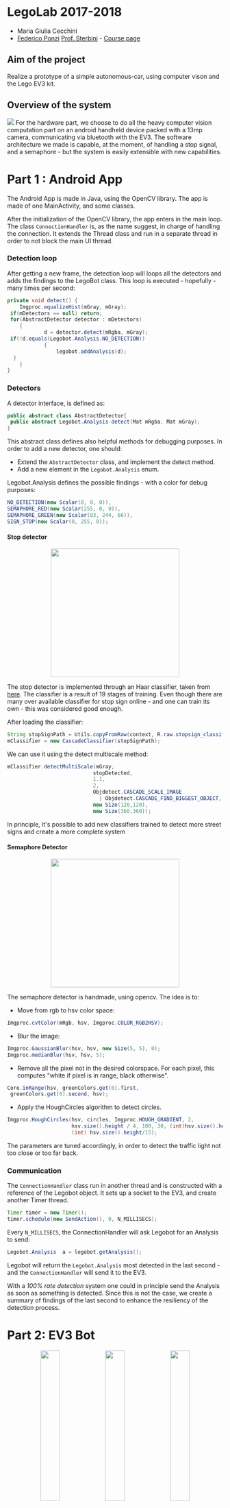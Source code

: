 
# LegoLab 2017-2018
 * Maria Giulia Cecchini 
 * [Federico Ponzi](https://fponzi.me)
[Prof. Sterbini](http://twiki.di.uniroma1.it/twiki/view/Users/AndreaSterbini) - [Course page](http://twiki.di.uniroma1.it/twiki/view/Legolab/WebHome)

## Aim of the project
Realize a prototype of a simple autonomous-car, using computer vison and the Lego EV3 kit.

## Overview of the system
 <img src="http://i63.tinypic.com/33zbln8.jpg">
For the hardware part, we choose to do all the heavy computer vision computation part on an android handheld device packed with a 13mp camera, communicating via bluetooth with the EV3.
The software architecture we made is capable, at the moment, of handling a stop signal, and a semaphore - but the system is easily extensible with new capabilities.
 
# Part 1 : Android App
The Android App is made in Java, using the OpenCV library.
The app is made of one MainActivity, and some classes.

After the initialization of the OpenCV library, the app enters in the main loop.
The class `ConnectionHandler` is, as the name suggest, in charge of handling the connection. It extends the Thread class and run in a separate thread in order to not block the main UI thread.
 
### Detection loop
After getting a new frame, the detection loop will loops all the detectors and adds the findings to the LegoBot class. This loop is executed - hopefully - many times per second:
```java
private void detect() {  
    Imgproc.equalizeHist(mGray, mGray);  
 if(mDetectors == null) return;  
 for(AbstractDetector detector : mDetectors)  
    {  
            d = detector.detect(mRgba, mGray);  
 if(!d.equals(Legobot.Analysis.NO_DETECTION))  
            {  
                legobot.addAnalysis(d);  
  }  
    }  
}
```
### Detectors
A detector interface, is defined as: 
```java
public abstract class AbstractDetector{
 public abstract Legobot.Analysis detect(Mat mRgba, Mat mGray);
}
 ```
 This abstract class defines also helpful methods for debugging purposes.
In order to add a new detector, one should:
 * Extend the `AbstractDetector` class, and implement the detect method.
 * Add a new element in the `Legobot.Analysis` enum.

Legobot.Analysis defines the possible findings - with a color for debug purposes:
```java
NO_DETECTION(new Scalar(0, 0, 0)),
SEMAPHORE_RED(new Scalar(255, 0, 0)),  
SEMAPHORE_GREEN(new Scalar(83, 244, 66)),  
SIGN_STOP(new Scalar(0, 255, 0));
```
#### Stop detector
<p align="center"><img src="https://raw.githubusercontent.com/FedericoPonzi/LegoLab/master/media/physical-stop-signal.jpg" height="300"></p>

The stop detector is implemented through an Haar classifier, taken from [here](https://github.com/cfizette/road-sign-cascades/blob/master/Stop%20Signs/StopSign_HAAR/Stopsign_HAAR_19Stages.xml).
The classifier is a result of 19 stages of training. Even though there are many over available classifier for stop sign online - and one can train its own - this was considered good enough.

After loading the classifier:
```java
String stopSignPath = Utils.copyFromRaw(context, R.raw.stopsign_classifier, "stop_sign_haar");  
mClassifier = new CascadeClassifier(stopSignPath);  
```  
We can use it using the detect multiscale method:
```java
mClassifier.detectMultiScale(mGray, 
							stopDetected,  
							1.1, 
							2, 
							Objdetect.CASCADE_SCALE_IMAGE  
							  | Objdetect.CASCADE_FIND_BIGGEST_OBJECT,
							new Size(120,120), 
							new Size(360,360));
 ```
 In principle, it's possible to add new classifiers trained to detect more street signs and create a more complete system

#### Semaphore Detector
<p align="center"><img src="https://raw.githubusercontent.com/FedericoPonzi/LegoLab/master/media/physical-traffic-light.jpg" height="300"></p>

The semaphore detector is handmade, using opencv. The idea is to:
 * Move from rgb to hsv color space:
 ```java
 Imgproc.cvtColor(mRgb, hsv, Imgproc.COLOR_RGB2HSV);
 ```
 * Blur the image:
 ```java
 Imgproc.GaussianBlur(hsv, hsv, new Size(5, 5), 0);  
Imgproc.medianBlur(hsv, hsv, 5);
```
 * Remove all the pixel not in the desired colorspace. For each pixel, this computes "white if pixel is in range, black otherwise".
 ```java
 Core.inRange(hsv, greenColors.get(0).first,  
  greenColors.get(0).second, hsv);
  ```
 * Apply the HoughCircles algorithm to detect circles.
 ```java
 Imgproc.HoughCircles(hsv, circles, Imgproc.HOUGH_GRADIENT, 2,
                      hsv.size().height / 4, 100, 30, (int)hsv.size().height/24,
                      (int) hsv.size().height/15);
  ```
  The parameters are tuned accordingly, in order to detect the traffic light not too close or too far back.
  
### Communication
The `ConnectionHandler` class run in another thread and is constructed with a reference of the Legobot object. It sets up a socket to the EV3, and create another Timer thread. 
```java
Timer timer = new Timer();  
timer.schedule(new SendAction(), 0, N_MILLISECS);
```
Every `N_MILLISECS`, the ConnectionHandler will ask Legobot for an Analysis to send:
```java
Legobot.Analysis  a = legobot.getAnalysis();
```
Legobot will return the `Legobot.Analysis` most detected in the last second - and the `ConnectionHandler` will send it to the EV3.

With a *100% rate detection* system one could in principle send the Analysis as soon as something is detected. Since this is not the case, we create a summary of findings of the last second to enhance the resiliency of the detection process.
 
# Part 2: EV3 Bot
<p align="center"><img src="https://raw.githubusercontent.com/FedericoPonzi/LegoLab/master/media/ev3-1.jpg" width="30%"><img src="https://raw.githubusercontent.com/FedericoPonzi/LegoLab/master/media/ev3-2.jpg" width="30%"><img src="https://raw.githubusercontent.com/FedericoPonzi/LegoLab/master/media/ev3-3.jpg" width="30%"></p>

While the Android App has the duty to analyse the environment and detect the street signs, the EV3 has to implement the behaviour based on the findings.

## Behaviour programming
The behaviour programming is a design pattern which offers a valid alternative to if-else. 
From the [Lejos documentation](http://www.lejos.org/nxt/nxj/tutorial/Behaviors/BehaviorProgramming.htm):
> The concepts of Behavior Programming as implemented in leJOS NXJ are very simple: 
> -   Only one behavior can be active and in control of the robot at any time.
> -   Each behavior has a fixed priority.
> -   Each behavior can determine if it should take control.
> -   The active behavior has higher priority than any other behavior that should take control.

### Behaviours
We have defined a package `it.uniroma1.legolab.behaviors` with a convenient abstract adapter class:
```java
package it.uniroma1.legolab.behavior;

import it.uniroma1.legolab.Legobot;
import it.uniroma1.legolab.MovePilotCustom;
import lejos.robotics.subsumption.Behavior;

public abstract class BehaviorAdapter implements Behavior
{
	Legobot legobot;
	public BehaviorAdapter(Legobot legobot)
	{
		this.legobot = legobot;
	}
	@Override
	public boolean takeControl() {
		return false;
	}

	@Override
	public void action() {
	}
	@Override
	public void suppress() {	
	}
}
```
The behaviour classes then, look like an if-then class:
```java
public class GreenTrafficLightBehavior extends BehaviorAdapter {
	@Override
	public boolean takeControl() {
		return legobot.getAnalysis().equals(Analysis.SEMAPHORE_GREEN);
	}
	@Override
	public void action() {
		legobot.doForward();
	}
}
```
The behaviour classes takeControl in the order defined in the Legobot class:
```java
		this.behaviors = new Behavior[]{ 
				new DefaultBehavior(this), 
				new StopBehavior(this), 
				new RedTrafficLightBehavior(this), 
				new GreenTrafficLightBehavior(this), 
				new EscBehavior(this) 
		};
```

### Communication
In the EV3 project, we can find the "other side" of the`ConnectionHandler` class. 
This class creates a server socket, and listen to incoming connections on port `8888`.
The idea is that in principle we could connect multiple input sensors (e.g. more phones/cameras, temperature, light etc), in order to realize even more complex behaviours.

The communication protocol is very simple, and is based on the Analysis Enum:
```java
public enum Analysis {
        NO_DETECTION,
        SEMAPHORE_RED,
        SEMAPHORE_GREEN,
        SIGN_STOP;
    }
 ```
 The android app passes the `Analysis.ordinal()` to the EV3, using an `ObjectInputStream`.
 
 ### Example run:
  An example of run is available [here](https://www.youtube.com/watch?v=fPX_oRDAnWo).
 
 <p align="center">

[![LegoLab](https://img.youtube.com/vi/fPX_oRDAnWo/0.jpg)](https://www.youtube.com/watch?v=fPX_oRDAnWo)
 </p>

 
 ## HSV color picker
 In order to find the right color range, we used an HSV threshold color picker:
 <p align="center">
 <img src="https://raw.githubusercontent.com/FedericoPonzi/LegoLab/master/media/hsv-colour.png">
 </p>
 
The source code is available [here](https://gist.github.com/FedericoPonzi/1728542ae0c8057e43658a3216e385c5).


